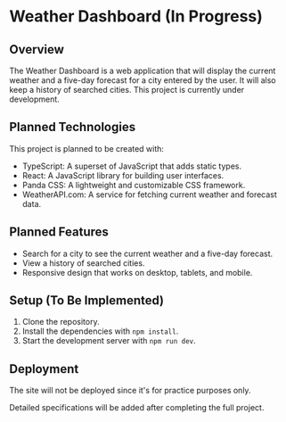 # Weather Dashboard (In Progress)

## Overview
The Weather Dashboard is a web application that will display the current weather and a five-day forecast for a city entered by the user. It will also keep a history of searched cities. This project is currently under development.

## Planned Technologies
This project is planned to be created with:
- TypeScript: A superset of JavaScript that adds static types.
- React: A JavaScript library for building user interfaces.
- Panda CSS: A lightweight and customizable CSS framework.
- WeatherAPI.com: A service for fetching current weather and forecast data.

## Planned Features
- Search for a city to see the current weather and a five-day forecast.
- View a history of searched cities.
- Responsive design that works on desktop, tablets, and mobile.

## Setup (To Be Implemented)
1. Clone the repository.
2. Install the dependencies with `npm install`.
3. Start the development server with `npm run dev`.

## Deployment

The site will not be deployed since it's for practice purposes only.

Detailed specifications will be added after completing the full project.